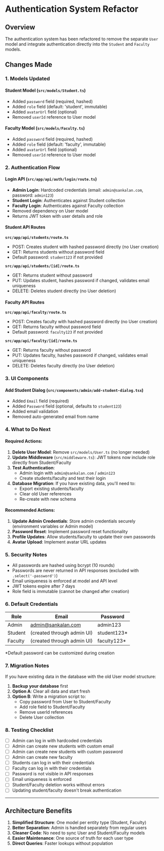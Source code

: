# Authentication System Refactor

## Overview

The authentication system has been refactored to remove the separate `User` model and integrate authentication directly into the `Student` and `Faculty` models.

## Changes Made

### 1. **Models Updated**

#### Student Model (`src/models/Student.ts`)

- Added `password` field (required, hashed)
- Added `role` field (default: 'student', immutable)
- Added `avatarUrl` field (optional)
- Removed `userId` reference to User model

#### Faculty Model (`src/models/Faculty.ts`)

- Added `password` field (required, hashed)
- Added `role` field (default: 'faculty', immutable)
- Added `avatarUrl` field (optional)
- Removed `userId` reference to User model

### 2. **Authentication Flow**

#### Login API (`src/app/api/auth/login/route.ts`)

- **Admin Login**: Hardcoded credentials (email: `admin@sankalan.com`, password: `admin123`)
- **Student Login**: Authenticates against Student collection
- **Faculty Login**: Authenticates against Faculty collection
- Removed dependency on User model
- Returns JWT token with user details and role

#### Student API Routes

**`src/app/api/students/route.ts`**

- POST: Creates student with hashed password directly (no User creation)
- GET: Returns students without password field
- Default password: `student123` if not provided

**`src/app/api/students/[id]/route.ts`**

- GET: Returns student without password
- PUT: Updates student, hashes password if changed, validates email uniqueness
- DELETE: Deletes student directly (no User deletion)

#### Faculty API Routes

**`src/app/api/faculty/route.ts`**

- POST: Creates faculty with hashed password directly (no User creation)
- GET: Returns faculty without password field
- Default password: `faculty123` if not provided

**`src/app/api/faculty/[id]/route.ts`**

- GET: Returns faculty without password
- PUT: Updates faculty, hashes password if changed, validates email uniqueness
- DELETE: Deletes faculty directly (no User deletion)

### 3. **UI Components**

#### Add Student Dialog (`src/components/admin/add-student-dialog.tsx`)

- Added `Email` field (required)
- Added `Password` field (optional, defaults to `student123`)
- Added email validation
- Removed auto-generated email from name

### 4. **What to Do Next**

#### Required Actions:

1. **Delete User Model**: Remove `src/models/User.ts` (no longer needed)
2. **Update Middleware** (`src/middleware.ts`): JWT tokens now include role directly from Student/Faculty
3. **Test Authentication**:
   - Admin login with `admin@sankalan.com` / `admin123`
   - Create students/faculty and test their login
4. **Database Migration**: If you have existing data, you'll need to:
   - Export existing students/faculty
   - Clear old User references
   - Re-create with new schema

#### Recommended Actions:

1. **Update Admin Credentials**: Store admin credentials securely (environment variables or Admin model)
2. **Password Reset**: Implement password reset functionality
3. **Profile Updates**: Allow students/faculty to update their own passwords
4. **Avatar Upload**: Implement avatar URL updates

### 5. **Security Notes**

- All passwords are hashed using bcrypt (10 rounds)
- Passwords are never returned in API responses (excluded with `.select('-password')`)
- Email uniqueness is enforced at model and API level
- JWT tokens expire after 7 days
- Role field is immutable (cannot be changed after creation)

### 6. **Default Credentials**

| Role    | Email                      | Password     |
| ------- | -------------------------- | ------------ |
| Admin   | admin@sankalan.com         | admin123     |
| Student | (created through admin UI) | student123\* |
| Faculty | (created through admin UI) | faculty123\* |

\*Default password can be customized during creation

### 7. **Migration Notes**

If you have existing data in the database with the old User model structure:

1. **Backup your database** first
2. **Option A**: Clear all data and start fresh
3. **Option B**: Write a migration script to:
   - Copy password from User to Student/Faculty
   - Add role field to Student/Faculty
   - Remove userId references
   - Delete User collection

### 8. **Testing Checklist**

- [ ] Admin can log in with hardcoded credentials
- [ ] Admin can create new students with custom email
- [ ] Admin can create new students with custom password
- [ ] Admin can create new faculty
- [ ] Students can log in with their credentials
- [ ] Faculty can log in with their credentials
- [ ] Password is not visible in API responses
- [ ] Email uniqueness is enforced
- [ ] Student/Faculty deletion works without errors
- [ ] Updating student/faculty doesn't break authentication

---

## Architecture Benefits

1. **Simplified Structure**: One model per entity type (Student, Faculty)
2. **Better Separation**: Admin is handled separately from regular users
3. **Cleaner Code**: No need to sync User and Student/Faculty models
4. **Easier Maintenance**: One source of truth for each user type
5. **Direct Queries**: Faster lookups without population
